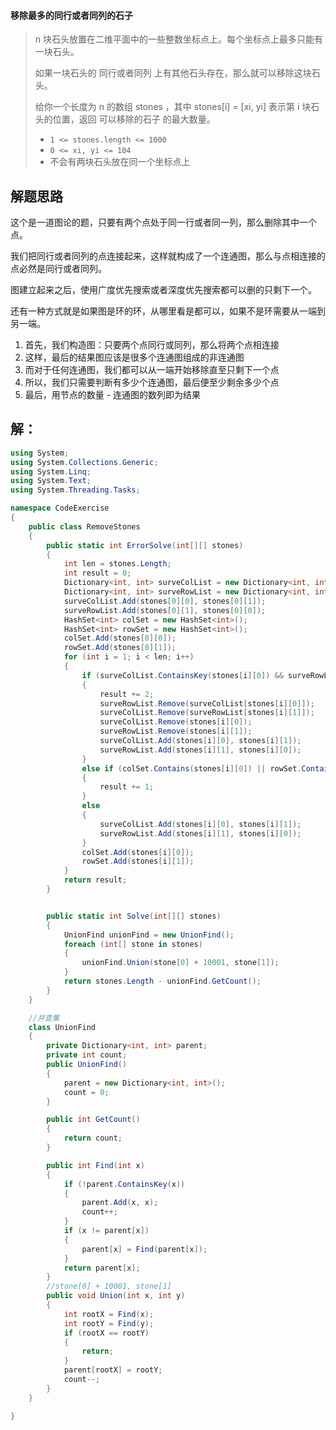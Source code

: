 #### 移除最多的同行或者同列的石子

> n 块石头放置在二维平面中的一些整数坐标点上。每个坐标点上最多只能有一块石头。
>
> 如果一块石头的 同行或者同列 上有其他石头存在，那么就可以移除这块石头。
>
> 给你一个长度为 n 的数组 stones ，其中 stones[i] = [xi, yi] 表示第 i 块石头的位置，返回 可以移除的石子 的最大数量。
>
> - `1 <= stones.length <= 1000`
> - `0 <= xi, yi <= 104`
> - 不会有两块石头放在同一个坐标点上
>

## 解题思路

这个是一道图论的题，只要有两个点处于同一行或者同一列，那么删除其中一个点。

我们把同行或者同列的点连接起来，这样就构成了一个连通图，那么与点相连接的点必然是同行或者同列。

图建立起来之后，使用广度优先搜索或者深度优先搜索都可以删的只剩下一个。

还有一种方式就是如果图是环的环，从哪里看是都可以，如果不是环需要从一端到另一端。

1. 首先，我们构造图：只要两个点同行或同列，那么将两个点相连接
2. 这样，最后的结果图应该是很多个连通图组成的非连通图
3. 而对于任何连通图，我们都可以从一端开始移除直至只剩下一个点
4. 所以，我们只需要判断有多少个连通图，最后便至少剩余多少个点
5. 最后，用节点的数量 - 连通图的数列即为结果

## 解：

```c#
using System;
using System.Collections.Generic;
using System.Linq;
using System.Text;
using System.Threading.Tasks;

namespace CodeExercise
{
    public class RemoveStones
    {
        public static int ErrorSolve(int[][] stones)
        {
            int len = stones.Length;
            int result = 0;
            Dictionary<int, int> surveColList = new Dictionary<int, int>();
            Dictionary<int, int> surveRowList = new Dictionary<int, int>();
            surveColList.Add(stones[0][0], stones[0][1]);
            surveRowList.Add(stones[0][1], stones[0][0]);
            HashSet<int> colSet = new HashSet<int>();
            HashSet<int> rowSet = new HashSet<int>();
            colSet.Add(stones[0][0]);
            rowSet.Add(stones[0][1]);
            for (int i = 1; i < len; i++)
            {
                if (surveColList.ContainsKey(stones[i][0]) && surveRowList.ContainsKey(stones[i][1]))
                {
                    result += 2;
                    surveRowList.Remove(surveColList[stones[i][0]]);
                    surveColList.Remove(surveRowList[stones[i][1]]);
                    surveColList.Remove(stones[i][0]);
                    surveRowList.Remove(stones[i][1]);
                    surveColList.Add(stones[i][0], stones[i][1]);
                    surveRowList.Add(stones[i][1], stones[i][0]);
                }
                else if (colSet.Contains(stones[i][0]) || rowSet.Contains(stones[i][1]))
                {
                    result += 1;
                }
                else
                {
                    surveColList.Add(stones[i][0], stones[i][1]);
                    surveRowList.Add(stones[i][1], stones[i][0]);
                }
                colSet.Add(stones[i][0]);
                rowSet.Add(stones[i][1]);
            }
            return result;
        }


        public static int Solve(int[][] stones)
        {
            UnionFind unionFind = new UnionFind();
            foreach (int[] stone in stones)
            {
                unionFind.Union(stone[0] + 10001, stone[1]);
            }
            return stones.Length - unionFind.GetCount();
        }
    }

    //并查集
    class UnionFind
    {
        private Dictionary<int, int> parent;
        private int count;
        public UnionFind()
        {
            parent = new Dictionary<int, int>();
            count = 0;
        }

        public int GetCount()
        {
            return count;
        }

        public int Find(int x)
        {
            if (!parent.ContainsKey(x))
            {
                parent.Add(x, x);
                count++;
            }
            if (x != parent[x])
            {
                parent[x] = Find(parent[x]);
            }
            return parent[x];
        }
		//stone[0] + 10001, stone[1]
        public void Union(int x, int y)
        {
            int rootX = Find(x);
            int rootY = Find(y);
            if (rootX == rootY)
            {
                return;
            }
            parent[rootX] = rootY;
            count--;
        }
    }

}



```



